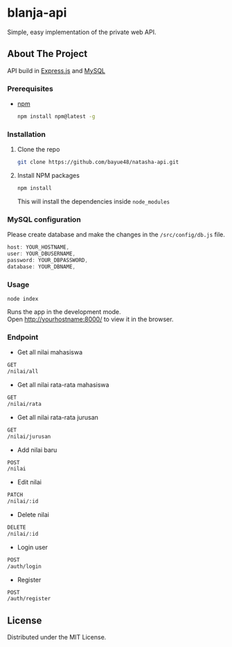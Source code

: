 # blanja-api

Simple, easy implementation of the private web API.

## About The Project

API build in [Express.js](https://expressjs.com/) and [MySQL](https://www.mysql.com/)

### Prerequisites

- [npm](https://nodejs.org/en/download/)
  ```sh
  npm install npm@latest -g
  ```

### Installation

1. Clone the repo
   ```sh
   git clone https://github.com/bayue48/natasha-api.git
   ```
2. Install NPM packages
   ```sh
   npm install
   ```
   This will install the dependencies inside `node_modules`

### MySQL configuration

Please create database and make the changes in the `/src/config/db.js` file.

```js 
host: YOUR_HOSTNAME,
user: YOUR_DBUSERNAME,
password: YOUR_DBPASSWORD,
database: YOUR_DBNAME,
```

### Usage

`node index`

Runs the app in the development mode.<br>
Open [http://yourhostname:8000/](http://localhost:8000/) to view it in the browser.

### Endpoint

- Get all nilai mahasiswa
```sh
GET
/nilai/all
```
- Get all nilai rata-rata mahasiswa
```sh
GET
/nilai/rata
```
- Get all nilai rata-rata jurusan
```sh
GET
/nilai/jurusan
```
- Add nilai baru
```sh
POST
/nilai
```
- Edit nilai
```sh
PATCH
/nilai/:id
```
- Delete nilai
```sh
DELETE
/nilai/:id
```
- Login user
```sh
POST
/auth/login
```
- Register
```sh
POST
/auth/register
```

## License

Distributed under the MIT License.
